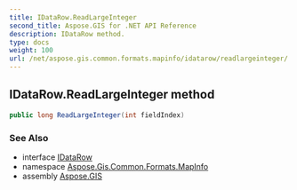```yaml
---
title: IDataRow.ReadLargeInteger
second_title: Aspose.GIS for .NET API Reference
description: IDataRow method. 
type: docs
weight: 100
url: /net/aspose.gis.common.formats.mapinfo/idatarow/readlargeinteger/
---
```

## IDataRow.ReadLargeInteger method

```csharp
public long ReadLargeInteger(int fieldIndex)
```

### See Also

* interface [IDataRow](../)
* namespace [Aspose.Gis.Common.Formats.MapInfo](../../idatarow/)
* assembly [Aspose.GIS](../../../)


